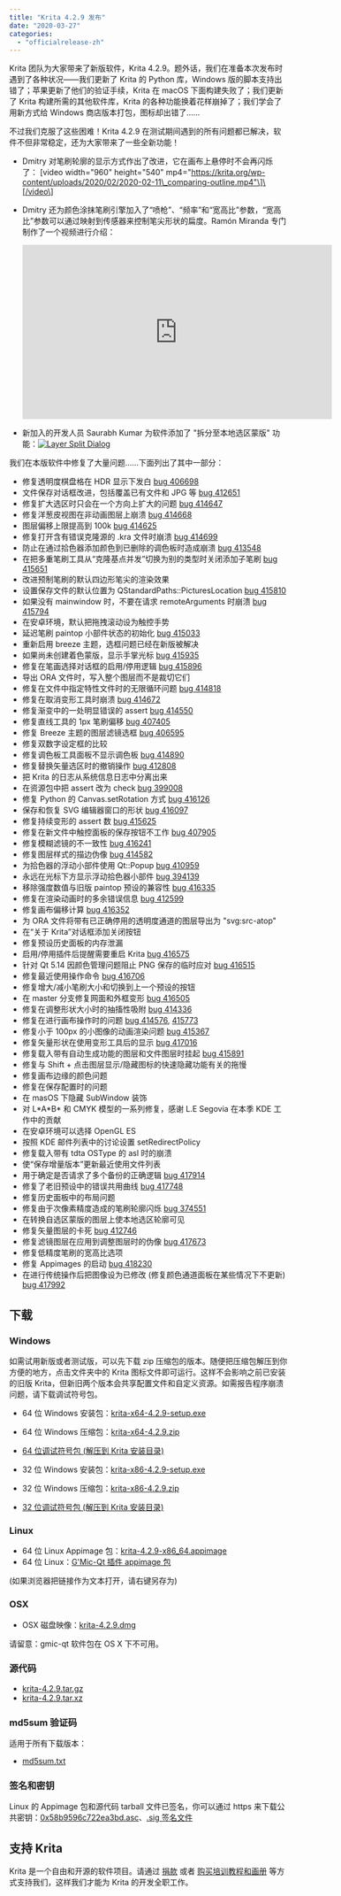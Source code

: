 ```yaml
---
title: "Krita 4.2.9 发布"
date: "2020-03-27"
categories: 
  - "officialrelease-zh"
---
```


Krita 团队为大家带来了新版软件，Krita 4.2.9。题外话，我们在准备本次发布时遇到了各种状况——我们更新了 Krita 的 Python 库，Windows 版的脚本支持出错了；苹果更新了他们的验证手续，Krita 在 macOS 下面构建失败了；我们更新了 Krita 构建所需的其他软件库，Krita 的各种功能换着花样崩掉了；我们学会了用新方式给 Windows 商店版本打包，图标却出错了……

不过我们克服了这些困难！Krita 4.2.9 在测试期间遇到的所有问题都已解决，软件不但非常稳定，还为大家带来了一些全新功能！

- Dmitry 对笔刷轮廓的显示方式作出了改进，它在画布上悬停时不会再闪烁了： \[video width="960" height="540" mp4="https://krita.org/wp-content/uploads/2020/02/2020-02-11\_comparing-outline.mp4"\]\[/video\]
- Dmitry 还为颜色涂抹笔刷引擎加入了“喷枪”、“频率”和“宽高比”参数，“宽高比”参数可以通过映射到传感器来控制笔尖形状的扁度。Ramón Miranda 专门制作了一个视频进行介绍：
    
    <iframe src="https://www.youtube.com/embed/fyc8-qgxAww" width="560" height="315" frameborder="0" allowfullscreen="allowfullscreen" data-mce-fragment="1"></iframe>
    
- 新加入的开发人员 Saurabh Kumar 为软件添加了 "拆分至本地选区蒙版" 功能：[![Layer Split Dialog](/images/posts/2020/Screenshot_20200225_140252.png)](https://krita.org/wp-content/uploads/2020/02/Screenshot_20200225_140252.png)

我们在本版软件中修复了大量问题……下面列出了其中一部分：

- 修复透明度棋盘格在 HDR 显示下发白 [bug 406698](https://bugs.kde.org/show_bug.cgi?id=406698)
- 文件保存对话框改进，包括覆盖已有文件和 JPG 等 [bug 412651](https://bugs.kde.org/show_bug.cgi?id=412651)
- 修复扩大选区时只会在一个方向上扩大的问题 [bug 414647](https://bugs.kde.org/show_bug.cgi?id=414647)
- 修复洋葱皮视图在非动画图层上崩溃 [bug 414668](https://bugs.kde.org/show_bug.cgi?id=414668)
- 图层偏移上限提高到 100k [bug 414625](https://bugs.kde.org/show_bug.cgi?id=414625)
- 修复打开含有错误克隆源的 .kra 文件时崩溃 [bug 414699](https://bugs.kde.org/show_bug.cgi?id=414699)
- 防止在通过拾色器添加颜色到已删除的调色板时造成崩溃 [bug 413548](https://bugs.kde.org/show_bug.cgi?id=413548)
- 在把多重笔刷工具从“克隆基点并发”切换为别的类型时关闭添加子笔刷 [bug 415651](https://bugs.kde.org/show_bug.cgi?id=415651)
- 改进预制笔刷的默认四边形笔尖的渲染效果
- 设置保存文件的默认位置为 QStandardPaths::PicturesLocation [bug 415810](https://bugs.kde.org/show_bug.cgi?id=415810)
- 如果没有 mainwindow 时，不要在请求 remoteArguments 时崩溃 [bug 415794](https://bugs.kde.org/show_bug.cgi?id=415794)
- 在安卓环境，默认把拖拽滚动设为触控手势
- 延迟笔刷 paintop 小部件状态的初始化 [bug 415033](https://bugs.kde.org/show_bug.cgi?id=415033)
- 重新启用 breeze 主题，选框问题已经在新版被解决
- 如果尚未创建着色蒙版，显示手掌光标 [bug 415935](https://bugs.kde.org/show_bug.cgi?id=415935)
- 修复在笔画选择对话框的启用/停用逻辑 [bug 415896](https://bugs.kde.org/show_bug.cgi?id=415896)
- 导出 ORA 文件时，写入整个图层而不是裁切它们
- 修复在文件中指定特性文件时的无限循环问题 [bug 414818](https://bugs.kde.org/show_bug.cgi?id=414818)
- 修复在取消变形工具时崩溃 [bug 414672](https://bugs.kde.org/show_bug.cgi?id=414672)
- 修复渐变中的一处明显错误的 assert [bug 414550](https://bugs.kde.org/show_bug.cgi?id=414550)
- 修复直线工具的 1px 笔刷偏移 [bug 407405](https://bugs.kde.org/show_bug.cgi?id=407405)
- 修复 Breeze 主题的图层滤镜选框 [bug 406595](https://bugs.kde.org/show_bug.cgi?id=406595)
- 修复双数字设定框的比较
- 修复调色板工具面板不显示调色板 [bug 414890](https://bugs.kde.org/show_bug.cgi?id=414890)
- 修复替换矢量选区时的撤销操作 [bug 412808](https://bugs.kde.org/show_bug.cgi?id=412808)
- 把 Krita 的日志从系统信息日志中分离出来
- 在资源包中把 assert 改为 check [bug 399008](https://bugs.kde.org/show_bug.cgi?id=399008)
- 修复 Python 的 Canvas.setRotation 方式 [bug 416126](https://bugs.kde.org/show_bug.cgi?id=416126)
- 保存和恢复 SVG 编辑器窗口的形状 [bug 416097](https://bugs.kde.org/show_bug.cgi?id=416097)
- 修复持续变形的 assert 数 [bug 415625](https://bugs.kde.org/show_bug.cgi?id=415625)
- 修复在新文件中触控面板的保存按钮不工作 [bug 407905](https://bugs.kde.org/show_bug.cgi?id=407905)
- 修复模糊滤镜的不一致性 [bug 416241](https://bugs.kde.org/show_bug.cgi?id=416241)
- 修复图层样式的描边伪像 [bug 414582](https://bugs.kde.org/show_bug.cgi?id=414582)
- 为拾色器的浮动小部件使用 Qt::Popup [bug 410959](https://bugs.kde.org/show_bug.cgi?id=410959)
- 永远在光标下方显示浮动拾色器小部件 [bug 394139](https://bugs.kde.org/show_bug.cgi?id=394139)
- 移除强度数值与旧版 paintop 预设的兼容性 [bug 416335](https://bugs.kde.org/show_bug.cgi?id=416335)
- 修复在渲染动画时的多余错误信息 [bug 412599](https://bugs.kde.org/show_bug.cgi?id=412599)
- 修复画布偏移计算 [bug 416352](https://bugs.kde.org/show_bug.cgi?id=416352)
- 为 ORA 文件将带有已正确停用的透明度通道的图层导出为 "svg:src-atop"
- 在“关于 Krita”对话框添加关闭按钮
- 修复预设历史面板的内存泄漏
- 启用/停用插件后提醒需要重启 Krita [bug 416575](https://bugs.kde.org/show_bug.cgi?id=416575)
- 针对 Qt 5.14 因颜色管理问题阻止 PNG 保存的临时应对 [bug 416515](https://bugs.kde.org/show_bug.cgi?id=416515)
- 修复最近使用操作命令 [bug 416706](https://bugs.kde.org/show_bug.cgi?id=416706)
- 修复增大/减小笔刷大小和切换到上一个预设的按钮
- 在 master 分支修复网面和外框变形 [bug 416505](https://bugs.kde.org/show_bug.cgi?id=416505)
- 修复在调整形状大小时的抽搐性吸附 [bug 414336](https://bugs.kde.org/show_bug.cgi?id=414336)
- 修复在进行画布操作时的问题 [bug 414576](https://bugs.kde.org/show_bug.cgi?id=414576), [415773](https://bugs.kde.org/show_bug.cgi?id=415773)
- 修复小于 100px 的小图像的动画渲染问题 [bug 415367](https://bugs.kde.org/show_bug.cgi?id=415367)
- 修复矢量形状在使用变形工具后的显示 [bug 417016](https://bugs.kde.org/show_bug.cgi?id=417016)
- 修复载入带有自动生成功能的图层和文件图层时挂起 [bug 415891](https://bugs.kde.org/show_bug.cgi?id=415891)
- 修复与 Shift + 点击图层显示/隐藏图标的快速隐藏功能有关的拖慢
- 修复画布边缘的颜色问题
- 修复在保存配置时的问题
- 在 masOS 下隐藏 SubWindow 装饰
- 对 L\*A\*B\* 和 CMYK 模型的一系列修复，感谢 L.E Segovia 在本季 KDE 工作中的贡献
- 在安卓环境可以选择 OpenGL ES
- 按照 KDE 邮件列表中的讨论设置 setRedirectPolicy
- 修复载入带有 tdta OSType 的 asl 时的崩溃
- 使“保存增量版本”更新最近使用文件列表
- 用于确定是否请求了多个备份的正确逻辑 [bug 417914](https://bugs.kde.org/show_bug.cgi?id=417914)
- 修复了老旧预设中的错误共用曲线 [bug 417748](https://bugs.kde.org/show_bug.cgi?id=417748)
- 修复历史面板中的布局问题
- 修复由于次像素精度造成的笔刷轮廓闪烁 [bug 374551](https://bugs.kde.org/show_bug.cgi?id=374551)
- 在转换自选区蒙版的图层上使本地选区轮廓可见
- 修复矢量图层的卡死 [bug 412746](https://bugs.kde.org/show_bug.cgi?id=412746)
- 修复滤镜图层在应用到调整图层时的伪像 [bug 417673](https://bugs.kde.org/show_bug.cgi?id=417673)
- 修复低精度笔刷的宽高比选项
- 修复 Appimages 的启动 [bug 418230](https://bugs.kde.org/show_bug.cgi?id=418230)
- 在进行传统操作后把图像设为已修改 (修复颜色通道面板在某些情况下不更新) [bug 417992](https://bugs.kde.org/show_bug.cgi?id=417992)

## 下载

### Windows

如需试用新版或者测试版，可以先下载 zip 压缩包的版本。随便把压缩包解压到你方便的地方，点击文件夹中的 Krita 图标文件即可运行。这样不会影响之前已安装的旧版 Krita，但新旧两个版本会共享配置文件和自定义资源。如需报告程序崩溃问题，请下载调试符号包。

- 64 位 Windows 安装包：[krita-x64-4.2.9-setup.exe](https://download.kde.org/stable/krita/4.2.9/krita-x64-4.2.9-setup.exe)
- 64 位 Windows 压缩包：[krita-x64-4.2.9.zip](https://download.kde.org/stable/krita/4.2.9/krita-x64-4.2.9.zip)
- [64 位调试符号包 (解压到 Krita 安装目录)](https://download.kde.org/stable/krita/4.2.9/krita-x64-4.2.9-dbg.zip)

- 32 位 Windows 安装包：[krita-x86-4.2.9-setup.exe](https://download.kde.org/stable/krita/4.2.9/krita-x86-4.2.9-setup.exe)
- 32 位 Windows 压缩包：[krita-x86-4.2.9.zip](https://download.kde.org/stable/krita/4.2.9/krita-x86-4.2.9.zip)
- [32 位调试符号包 (解压到 Krita 安装目录)](https://download.kde.org/stable/krita/4.2.9/krita-x86-4.2.9-dbg.zip)

### Linux

- 64 位 Linux Appimage 包：[krita-4.2.9-x86\_64.appimage](https://download.kde.org/stable/krita/4.2.9/krita-4.2.9-x86_64.appimage)
- 64 位 Linux：[G'Mic-Qt 插件 appimage 包](https://download.kde.org/stable/krita/4.2.9/gmic_krita_qt-x86_64.appimage)

(如果浏览器把链接作为文本打开，请右键另存为)

### OSX

- OSX 磁盘映像：[krita-4.2.9.dmg](https://download.kde.org/stable/krita/4.2.9/krita-4.2.9.dmg)

请留意：gmic-qt 软件包在 OS X 下不可用。

### 源代码

- [krita-4.2.9.tar.gz](https://download.kde.org/stable/krita/4.2.9/krita-4.2.9.tar.gz)
- [krita-4.2.9.tar.xz](https://download.kde.org/stable/krita/4.2.9/krita-4.2.9.tar.xz)

### md5sum 验证码

适用于所有下载版本：

- [md5sum.txt](https://download.kde.org/stable/krita/4.2.9/md5sum.txt)

### 签名和密钥

Linux 的 Appimage 包和源代码 tarball 文件已签名，你可以通过 https 来下载公共密钥：[0x58b9596c722ea3bd.asc](https://share.kde.org/index.php/s/fJ99V5mZvuyD0z8)、[.sig 签名文件](https://download.kde.org/stable/krita/4.2.9/)

## 支持 Krita

Krita 是一个自由和开源的软件项目。请通过 [捐款](https://krita.org/en/support-us/donations/) 或者 [购买培训教程和画册](https://krita.org/en/support-us/shop) 等方式支持我们，这样我们才能为 Krita 的开发全职工作。
